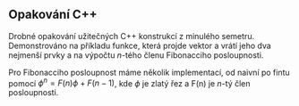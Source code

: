 ## Opakování C++
Drobné opakování užitečných C++ konstrukcí z minulého semetru.
Demonstrováno na příkladu funkce, která projde vektor a vrátí jeho dva nejmenší prvky a na výpočtu $n$-tého členu Fibonacciho posloupnosti.

Pro Fibonacciho posloupnost máme několik implementací, od naivní po fintu pomocí $\phi^n = F(n)\phi + F(n-1)$, kde $\phi$ je zlatý řez a F(n) je $n$-tý člen posloupnosti.
